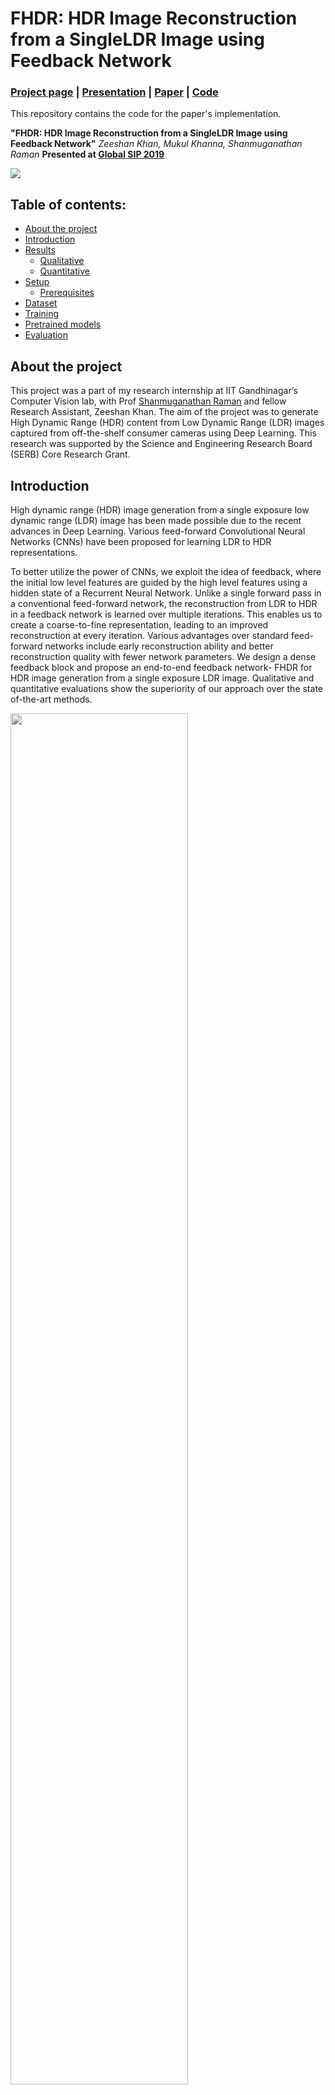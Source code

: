 FHDR: HDR Image Reconstruction from a SingleLDR Image using Feedback Network
========================================

### [Project page](https://mukulkhanna.github.io/projects/FHDR) |   [Presentation](https://sigport.org/documents/fhdr-hdr-image-reconstruction-single-ldr-image-using-feedback-network)  |  [Paper](https://arxiv.org/abs/1912.11463) | [Code](https://github.com/mukulkhanna/FHDR)

This repository contains the code for the paper's implementation.

**"FHDR: HDR Image Reconstruction from a SingleLDR Image using Feedback Network"**
*Zeeshan Khan, Mukul Khanna, Shanmuganathan Raman*
**Presented at [Global SIP 2019](http://2019.ieeeglobalsip.org)**


<img src="https://user-images.githubusercontent.com/24846546/71309080-99a96380-23fb-11ea-94b3-2384eca101dd.png">

Table of contents:
-----------

- [About the project](#about-the-project)
- [Introduction](#introduction)
- [Results](#results)
    - [Qualitative](#qualitative)
    - [Quantitative](#quantitative)
- [Setup](#setup)
    - [Prerequisites](#pre-requisites)
- [Dataset](#dataset)
- [Training](#training)
- [Pretrained models](#pretrained-models)
- [Evaluation](#evaluation)

About the project
-----------

This project was a part of my research internship at IIT Gandhinagar’s Computer Vision lab, with Prof [Shanmuganathan Raman](https://people.iitgn.ac.in/~shanmuga/) and fellow Research Assistant, Zeeshan Khan. The aim of the project was to generate High Dynamic Range (HDR) content from Low Dynamic Range (LDR) images captured from off-the-shelf consumer cameras using Deep Learning. This research was supported by the Science and Engineering Research Board (SERB) Core Research Grant.

Introduction
------------

High dynamic range (HDR) image generation from a single exposure low dynamic range (LDR) image has been made possible due to the recent advances in Deep Learning. Various feed-forward Convolutional Neural Networks (CNNs) have been proposed for learning LDR to HDR representations. 

To better utilize the power of CNNs, we exploit the idea of feedback, where the initial low level features are guided by the high level features using a hidden state of a Recurrent Neural Network. Unlike a single forward pass in a conventional feed-forward network, the reconstruction from LDR to HDR in a feedback network is learned over multiple iterations. This enables us to create a coarse-to-fine representation, leading to an improved reconstruction at every iteration. Various advantages over standard feed-forward networks include early reconstruction ability and better reconstruction quality with fewer network parameters. We design a dense feedback block and propose an end-to-end feedback network- FHDR for HDR image generation from a single exposure LDR image. Qualitative and quantitative evaluations show the superiority of our approach over the state of-the-art methods.

<img src="https://user-images.githubusercontent.com/24846546/71309203-2274cf00-23fd-11ea-8fbb-fcd0fb36ec1d.png" width="75%">

Results
-----

### Qualitative


<img src="https://user-images.githubusercontent.com/24846546/71311632-645f3e80-2418-11ea-9bcc-70e8fdc24e1e.png">
<img src="https://user-images.githubusercontent.com/24846546/71311566-c0759300-2417-11ea-91d2-e3bac56843b6.png">
<img src="https://user-images.githubusercontent.com/24846546/71311567-c10e2980-2417-11ea-91fa-d9d871ea1a45.png">
<img src="https://user-images.githubusercontent.com/24846546/71311565-bf446600-2417-11ea-9e08-96ba7a182531.png">

(images have been tonemapped using [Reinhard](https://www.cs.utah.edu/~reinhard/cdrom/tonemap.pdf)'s formula for displaying)

### Quantitative

<img src="https://user-images.githubusercontent.com/24846546/71311656-b7d18c80-2418-11ea-8acf-238e0b257f6f.jpg" width="70%">

Setup
-----

### Pre-requisites

- Python3
- [PyTorch](https://pytorch.org/)
- GPU, CUDA, cuDNN
- [OpenCV](https://opencv.org)
- [PIL](https://pypi.org/project/Pillow/)
- [Numpy](https://numpy.org/)
- [scikit-image](https://scikit-image.org/)
- [tqdm](https://pypi.org/project/tqdm/)

**`requirements.txt`** has been provided for installing Python dependencies.

```sh
pip install -r requirements.txt
```

Dataset
--------

The dataset is to comprise of LDR (input) and HDR (ground truth) image pairs. The network is trained to learn the mapping from LDR images to their corresponding HDR ground truth counterparts.

The dataset should follow the following folder structure - 

```
> dataset

    > train

        > LDR

            > ldr_image_1.jpg/png
            > ldr_image_2.jpg/png
            .
            .

        > HDR

            > hdr_image_1.hdr/exr
            > hdr_image_2.hdr/exr
            .
            .

    > test

```

- Sample test datasets can be downloaded here - 
    - [512x512 size images](https://drive.google.com/open?id=1tv8kdeoT12AJL2iMnQkNUfgY2RjirNp9)
    - [256x256 size images](https://drive.google.com/open?id=1KQCLpXwRshmrUi10oG1aPNvOCExeCGv5)

- For evaluating on this dataset, download and unzip the folder, replace it with the `test` directory in the `dataset` folder, and refer to [Pretrained models](#pretrained-models) and [Evaluation](#evaluation).

**Note:** The pre-trained models were trained on 256x256 size images.

Training
--------

After the dataset has been prepared, the model can be trained using the **`train.py`** file.

```sh
python3 train.py
```

The corresponding parameters/options for training have been specified in the **`options.py`** file and can be easily altered. They can be logged using -

```sh
python3 train.py --help
```
- **`--iter`** param is used to specify the number of feedback iterations for global and local feedback mechanisms (refer to paper/architecture diagram)
- Checkpoints of the model are saved in the **`checkpoints`** directory. (Saved after every 2 epochs by default)
- GPU is used for training. Specify GPU IDs using **`--gpu_ids`** param.
- The iter-1 model takes around 2.5 days to train on a dataset of 12k images on an RTX 2070 SUPER GPU.

Pretrained models
---------------------------

Pre-trained models can be downloaded from the below-mentioned links. 

These models have been trained with the default options, on 256x256 size images for 200 epochs, in accordance with the paper.

- [Feed-forward (Iteration - 1) model](https://drive.google.com/file/d/1iTSU-tsencVgefH8oNorf9JExGKylaXo/view?usp=sharing)
- [2-Iterations model]() [Coming soon]
- [3-Iterations model]() [Coming soon]
- [4-Iterations model]() [Coming soon]

Here is a graph plotting the performance vs iteration count. 

<img src="https://user-images.githubusercontent.com/24846546/71311250-ed28ab00-2415-11ea-9842-f84b5999161e.png" width="40%">

Evaluation
----------

The performance of the network can be evaluated using the **`test.py`** file - 

```sh
python3 test.py --ckpt_path /path/to/pth/checkpoint
```

- Test results (LDR input, HDR prediction and HDR ground truth) are stored in the **`test_results`** directory.
- HDR images can be viewed using [OpenHDRViewer](https://viewer.openhdr.org).
- If checkpoint path is not specified, it defaults to `checkpoints/latest.ckpt` for evaluating the model.
- PSNR and SSIM scores can be logged for quantitative evaluation by -

```sh
python3 test.py --log_scores
```



